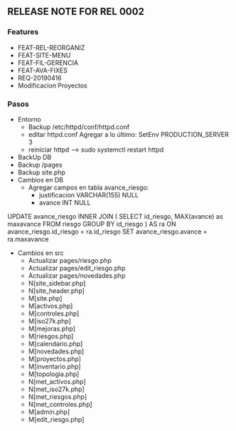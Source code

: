 ## RELEASE NOTE FOR REL 0002
### Features
- FEAT-REL-REORGANIZ
- FEAT-SITE-MENU
- FEAT-FIL-GERENCIA
- FEAT-AVA-FIXES
- REQ-20190416  
- Modificacion Proyectos

### Pasos
- Entorno
    - Backup /etc/httpd/conf/httpd.conf
    - editar httpd.conf
        Agregar a lo último: SetEnv PRODUCTION_SERVER 3
    - reiniciar httpd -->  sudo systemctl restart httpd
- BackUp DB     
- Backup /pages 
- Backup site.php
- Cambios en DB
    - Agregar campos en tabla avance_riesgo:
        - justificacion VARCHAR(155) NULL
        - avance INT NULL

UPDATE avance_riesgo
INNER JOIN
(
SELECT id_riesgo, MAX(avance) as maxavance
FROM riesgo
GROUP BY id_riesgo
) AS ra ON avance_riesgo.id_riesgo = ra.id_riesgo
SET avance_riesgo.avance = ra.maxavance


- Cambios en src
    - Actualizar pages/riesgo.php
    - Actualizar pages/edit_riesgo.php
    - Actualizar pages/novedades.php
    - N[site_sidebar.php]
    - N[site_header.php]
    - M[site.php]
    - M[activos.php]
    - M[controles.php]
    - M[iso27k.php]
    - M[mejoras.php]
    - M[riesgos.php]
    - M[calendario.php]
    - M[novedades.php]
    - M[proyectos.php]
    - M[inventario.php]
    - M[topologia.php]
    - N[met_activos.php]
    - N[met_iso27k.php]
    - N[met_riesgos.php]
    - N[met_controles.php]
    - M[admin.php]
    - M[edit_riesgo.php]
